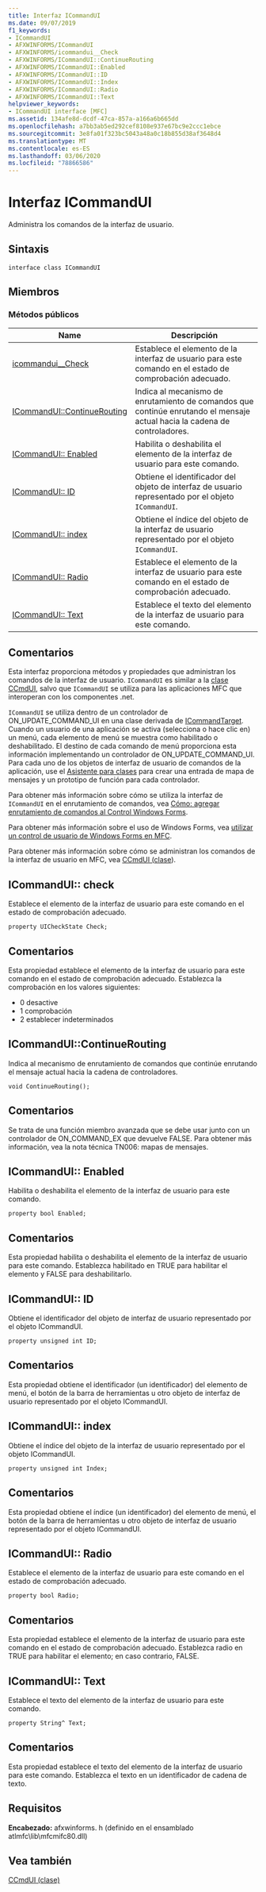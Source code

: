 ```yaml
---
title: Interfaz ICommandUI
ms.date: 09/07/2019
f1_keywords:
- ICommandUI
- AFXWINFORMS/ICommandUI
- AFXWINFORMS/icommandui__Check
- AFXWINFORMS/ICommandUI::ContinueRouting
- AFXWINFORMS/ICommandUI::Enabled
- AFXWINFORMS/ICommandUI::ID
- AFXWINFORMS/ICommandUI::Index
- AFXWINFORMS/ICommandUI::Radio
- AFXWINFORMS/ICommandUI::Text
helpviewer_keywords:
- ICommandUI interface [MFC]
ms.assetid: 134afe8d-dcdf-47ca-857a-a166a6b665dd
ms.openlocfilehash: a7bb3ab5ed292cef8108e937e67bc9e2ccc1ebce
ms.sourcegitcommit: 3e8fa01f323bc5043a48a0c18b855d38af3648d4
ms.translationtype: MT
ms.contentlocale: es-ES
ms.lasthandoff: 03/06/2020
ms.locfileid: "78866586"
---
```

# <a name="icommandui-interface"></a>Interfaz ICommandUI

Administra los comandos de la interfaz de usuario.

## <a name="syntax"></a>Sintaxis

```
interface class ICommandUI
```

## <a name="members"></a>Miembros

### <a name="public-methods"></a>Métodos públicos

|Name|Descripción|
|----------|-----------------|
|[icommandui__Check](#check)|Establece el elemento de la interfaz de usuario para este comando en el estado de comprobación adecuado.|
|[ICommandUI::ContinueRouting](#continuerouting)|Indica al mecanismo de enrutamiento de comandos que continúe enrutando el mensaje actual hacia la cadena de controladores.|
|[ICommandUI:: Enabled](#enabled)|Habilita o deshabilita el elemento de la interfaz de usuario para este comando.|
|[ICommandUI:: ID](#id)|Obtiene el identificador del objeto de interfaz de usuario representado por el objeto `ICommandUI`.|
|[ICommandUI:: index](#index)|Obtiene el índice del objeto de la interfaz de usuario representado por el objeto `ICommandUI`.|
|[ICommandUI:: Radio](#radio)|Establece el elemento de la interfaz de usuario para este comando en el estado de comprobación adecuado.|
|[ICommandUI:: Text](#text)|Establece el texto del elemento de la interfaz de usuario para este comando.|

## <a name="remarks"></a>Comentarios

Esta interfaz proporciona métodos y propiedades que administran los comandos de la interfaz de usuario. `ICommandUI` es similar a la [clase CCmdUI](../../mfc/reference/ccmdui-class.md), salvo que `ICommandUI` se utiliza para las aplicaciones MFC que interoperan con los componentes .net.

`ICommandUI` se utiliza dentro de un controlador de ON_UPDATE_COMMAND_UI en una clase derivada de [ICommandTarget](../../mfc/reference/icommandtarget-interface.md). Cuando un usuario de una aplicación se activa (selecciona o hace clic en) un menú, cada elemento de menú se muestra como habilitado o deshabilitado. El destino de cada comando de menú proporciona esta información implementando un controlador de ON_UPDATE_COMMAND_UI. Para cada uno de los objetos de interfaz de usuario de comandos de la aplicación, use el [Asistente para clases](mfc-class-wizard.md) para crear una entrada de mapa de mensajes y un prototipo de función para cada controlador.

Para obtener más información sobre cómo se utiliza la interfaz de `ICommandUI` en el enrutamiento de comandos, vea [Cómo: agregar enrutamiento de comandos al Control Windows Forms](../../dotnet/how-to-add-command-routing-to-the-windows-forms-control.md).

Para obtener más información sobre el uso de Windows Forms, vea [utilizar un control de usuario de Windows Forms en MFC](../../dotnet/using-a-windows-form-user-control-in-mfc.md).

Para obtener más información sobre cómo se administran los comandos de la interfaz de usuario en MFC, vea [CCmdUI (clase](../../mfc/reference/ccmdui-class.md)).

## <a name="check"></a>ICommandUI:: check

Establece el elemento de la interfaz de usuario para este comando en el estado de comprobación adecuado.
```
property UICheckState Check;
```

## <a name="remarks"></a>Comentarios

Esta propiedad establece el elemento de la interfaz de usuario para este comando en el estado de comprobación adecuado. Establezca la comprobación en los valores siguientes:
- 0 desactive
- 1 comprobación
- 2 establecer indeterminados

## <a name="continuerouting"></a>ICommandUI::ContinueRouting

Indica al mecanismo de enrutamiento de comandos que continúe enrutando el mensaje actual hacia la cadena de controladores.
```
void ContinueRouting();
```

## <a name="remarks"></a>Comentarios

Se trata de una función miembro avanzada que se debe usar junto con un controlador de ON_COMMAND_EX que devuelve FALSE. Para obtener más información, vea la nota técnica TN006: mapas de mensajes.

## <a name="enabled"></a>ICommandUI:: Enabled

Habilita o deshabilita el elemento de la interfaz de usuario para este comando.
```
property bool Enabled;
```

## <a name="remarks"></a>Comentarios

Esta propiedad habilita o deshabilita el elemento de la interfaz de usuario para este comando. Establezca habilitado en TRUE para habilitar el elemento y FALSE para deshabilitarlo.

## <a name="id"></a>ICommandUI:: ID

Obtiene el identificador del objeto de interfaz de usuario representado por el objeto ICommandUI.
```
property unsigned int ID;
```

## <a name="remarks"></a>Comentarios

Esta propiedad obtiene el identificador (un identificador) del elemento de menú, el botón de la barra de herramientas u otro objeto de interfaz de usuario representado por el objeto ICommandUI.

## <a name="index"></a>ICommandUI:: index

Obtiene el índice del objeto de la interfaz de usuario representado por el objeto ICommandUI.
```
property unsigned int Index;
```

## <a name="remarks"></a>Comentarios

Esta propiedad obtiene el índice (un identificador) del elemento de menú, el botón de la barra de herramientas u otro objeto de interfaz de usuario representado por el objeto ICommandUI.

## <a name="radio"></a>ICommandUI:: Radio

Establece el elemento de la interfaz de usuario para este comando en el estado de comprobación adecuado.
```
property bool Radio;
```

## <a name="remarks"></a>Comentarios

Esta propiedad establece el elemento de la interfaz de usuario para este comando en el estado de comprobación adecuado. Establezca radio en TRUE para habilitar el elemento; en caso contrario, FALSE.

## <a name="text"></a>ICommandUI:: Text

Establece el texto del elemento de la interfaz de usuario para este comando.
```
property String^ Text;
```

## <a name="remarks"></a>Comentarios

Esta propiedad establece el texto del elemento de la interfaz de usuario para este comando. Establezca el texto en un identificador de cadena de texto.

## <a name="requirements"></a>Requisitos

**Encabezado:** afxwinforms. h (definido en el ensamblado atlmfc\lib\mfcmifc80.dll)

## <a name="see-also"></a>Vea también

[CCmdUI (clase)](../../mfc/reference/ccmdui-class.md)
